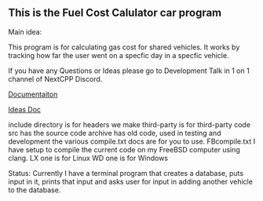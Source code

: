 ## This is the Fuel Cost Calulator car program

Main idea:

This program is for calculating gas cost for shared vehicles.
It works by tracking how far the user went on a specfic day in a specfic vehicle.

If you have any Questions or Ideas please go to Development Talk in 1 on 1 channel of NextCPP Discord.

[Documentaiton](https://github.com/Beta-Cygni-A/NextCPPTeamPrac/blob/main/car_program/doc.md)

[Ideas Doc](https://github.com/Beta-Cygni-A/NextCPPTeamPrac/blob/main/car_program/ideas.md)

include directory is for headers we make
third-party is for third-party code
src has the source code
archive has old code, used in testing and development
the various compile.txt docs are for you to use. FBcompile.txt I have setup to compile the current code
 on my FreeBSD computer using clang.
LX one is for Linux
WD one is for Windows

Status:
Currently I have a terminal program that creates a database, puts input in it, prints that input and asks user
for input in adding another vehicle to the database.